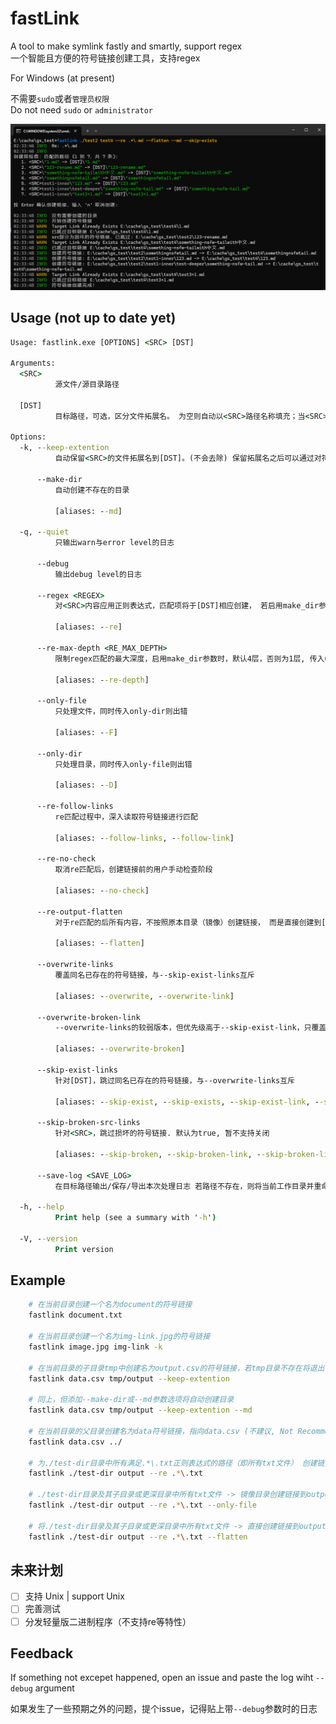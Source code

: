 # fastLink
A tool to make symlink fastly and smartly, support regex  
一个智能且方便的符号链接创建工具，支持regex  

For Windows (at present)

不需要`sudo`或者`管理员权限`  
Do not need `sudo` or `administrator`   

![example](image/README/example.png)

## Usage (not up to date yet)
```cmd
Usage: fastlink.exe [OPTIONS] <SRC> [DST]

Arguments:
  <SRC>
          源文件/源目录路径

  [DST]
          目标路径，可选，区分文件拓展名。 为空则自动以<SRC>路径名称填充；当<SRC>为文件，[DST]为目录时，自动以<SRC>路径名称填充

Options:
  -k, --keep-extention
          自动保留<SRC>的文件拓展名到[DST]。(不会去除) 保留拓展名之后可以通过对符号链接双击、运行等操作让系统使用默认应用打开或执行。

      --make-dir
          自动创建不存在的目录

          [aliases: --md]

  -q, --quiet
          只输出warn与error level的日志

      --debug
          输出debug level的日志

      --regex <REGEX>
          对<SRC>内容应用正则表达式，匹配项将于[DST]相应创建， 若启用make_dir参数，则还会尝试对<SRC>的子目录以及更深层(默认最大4层)进行匹配并创建， 若要限制深度，使用--re-max-depth参数。 匹配的路径不受--keep_extention参数 影响。

          [aliases: --re]

      --re-max-depth <RE_MAX_DEPTH>
          限制regex匹配的最大深度，启用make_dir参数时，默认4层，否则为1层, 传入0表示没有层数限制. 该参数数值非负

          [aliases: --re-depth]

      --only-file
          只处理文件，同时传入only-dir则出错

          [aliases: --F]

      --only-dir
          只处理目录，同时传入only-file则出错

          [aliases: --D]

      --re-follow-links
          re匹配过程中，深入读取符号链接进行匹配

          [aliases: --follow-links, --follow-link]

      --re-no-check
          取消re匹配后，创建链接前的用户手动检查阶段

          [aliases: --no-check]

      --re-output-flatten
          对于re匹配的后所有内容，不按照原本目录（镜像）创建链接， 而是直接创建到[DST]中。 如果匹配的文件名有重复，则会拒绝创建并报错

          [aliases: --flatten]

      --overwrite-links
          覆盖同名已存在的符号链接，与--skip-exist-links互斥

          [aliases: --overwrite, --overwrite-link]

      --overwrite-broken-link
          --overwrite-links的较弱版本，但优先级高于--skip-exist-link，只覆盖损坏的符号链接. 默认为true, 暂不支持关闭

          [aliases: --overwrite-broken]

      --skip-exist-links
          针对[DST]，跳过同名已存在的符号链接，与--overwrite-links互斥

          [aliases: --skip-exist, --skip-exists, --skip-exist-link, --skip-exist-links]

      --skip-broken-src-links
          针对<SRC>，跳过损坏的符号链接. 默认为true, 暂不支持关闭

          [aliases: --skip-broken, --skip-broken-link, --skip-broken-links]

      --save-log <SAVE_LOG>
          在目标路径输出/保存/导出本次处理日志 若路径不存在，则将当前工作目录并重命名为fastlink-%y-%m-%d-%h-%m-%s.log

  -h, --help
          Print help (see a summary with '-h')

  -V, --version
          Print version
```

## Example
```bash
    # 在当前目录创建一个名为document的符号链接
    fastlink document.txt

    # 在当前目录创建一个名为img-link.jpg的符号链接
    fastlink image.jpg img-link -k

    # 在当前目录的子目录tmp中创建名为output.csv的符号链接，若tmp目录不存在将退出
    fastlink data.csv tmp/output --keep-extention

    # 同上，但添加--make-dir或--md参数选项将自动创建目录
    fastlink data.csv tmp/output --keep-extention --md

    # 在当前目录的父目录创建名为data符号链接，指向data.csv (不建议, Not Recommended)
    fastlink data.csv ../
    
    # 为./test-dir目录中所有满足.*\.txt正则表达式的路径（即所有txt文件） 创建链接到output目录中
    fastlink ./test-dir output --re .*\.txt 

    # ./test-dir目录及其子目录或更深目录中所有txt文件 -> 镜像目录创建链接到output目录中
    fastlink ./test-dir output --re .*\.txt --only-file

    # 将./test-dir目录及其子目录或更深目录中所有txt文件 -> 直接创建链接到output目录中，不包含文件夹（可包含对文件夹的符号链接）
    fastlink ./test-dir output --re .*\.txt --flatten
```

## 未来计划
- [ ] 支持 Unix | support Unix  
- [ ] 完善测试  
- [ ] 分发轻量版二进制程序（不支持re等特性）  

## Feedback
If something not excepet happened, open an issue and paste the log wiht `--debug` argument  

如果发生了一些预期之外的问题，提个issue，记得贴上带`--debug`参数时的日志